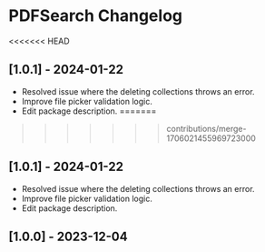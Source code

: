 # PDFSearch Changelog
<<<<<<< HEAD

## [1.0.1] - 2024-01-22

- Resolved issue where the deleting collections throws an error.
- Improve file picker validation logic.
- Edit package description.
=======
>>>>>>> contributions/merge-1706021455969723000

## [1.0.1] - 2024-01-22

- Resolved issue where the deleting collections throws an error.
- Improve file picker validation logic.
- Edit package description.

## [1.0.0] - 2023-12-04
